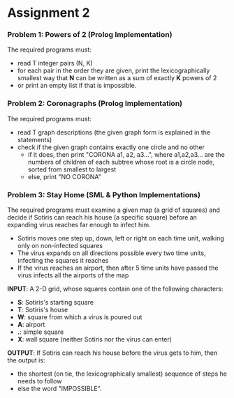 # Assignment 2

### Problem 1: Powers of 2 (Prolog Implementation)
The required programs must:

- read T integer pairs (N, K)
- for each pair in the order they are given, print the lexicographically smallest way that **N** can be written as a sum of exactly **K** powers of 2
- or print an empty list if that is impossible.

### Problem 2: Coronagraphs (Prolog Implementation)
The required programs must:

- read T graph descriptions (the given graph form is explained in the statements)
- check if the given graph contains exactly one circle and no other
  - if it does, then print "CORONA a1, a2, a3...", where a1,a2,a3... are the numbers of children of each subtree whose root is a circle node, sorted from smallest to largest
  - else, print "NO CORONA"

### Problem 3: Stay Home (SML & Python Implementations)
The required programs must examine a given map (a grid of squares) and decide if Sotiris can reach his house (a specific square) before an expanding virus reaches far enough to infect him.
- Sotiris moves one step up, down, left or right on each time unit, walking only on non-infected squares
- The virus expands on all directions possible every two time units, infecting the squares it reaches
- If the virus reaches an airport, then after 5 time units have passed the virus infects all the airports of the map


**INPUT**:
A 2-D grid, whose squares contain one of the following characters:
 - **S**: Sotiris's starting square
 - **T**: Sotiris's house
 - **W**: square from which a virus is poured out
 - **A**: airport
 - **.**: simple square
 - **X**: wall square (neither Sotiris nor the virus can enter)
 
 **OUTPUT**:
 If Sotiris can reach his house before the virus gets to him, then the output is:
 - the shortest (on tie, the lexicographically smallest) sequence of steps he needs to follow
 - else the word "IMPOSSIBLE".
